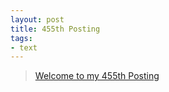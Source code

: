 ```yaml
---
layout: post
title: 455th Posting
tags: 
- text
---
```


> [Welcome to my 455th Posting](https://janghan-kor.tistory.com/1722)
